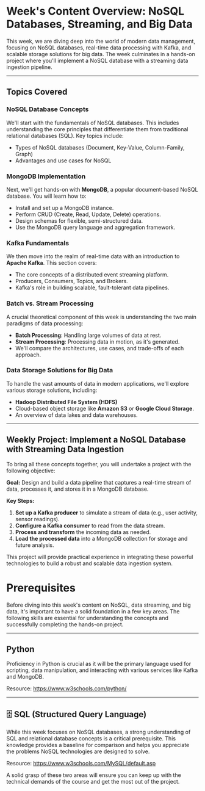 # Week's Content Overview: NoSQL Databases, Streaming, and Big Data

This week, we are diving deep into the world of modern data management, focusing on NoSQL databases, real-time data processing with Kafka, and scalable storage solutions for big data. The week culminates in a hands-on project where you'll implement a NoSQL database with a streaming data ingestion pipeline.

---

## Topics Covered

### NoSQL Database Concepts
We'll start with the fundamentals of NoSQL databases. This includes understanding the core principles that differentiate them from traditional relational databases (SQL). Key topics include:
* Types of NoSQL databases (Document, Key-Value, Column-Family, Graph)
* Advantages and use cases for NoSQL

### MongoDB Implementation
Next, we'll get hands-on with **MongoDB**, a popular document-based NoSQL database. You will learn how to:
* Install and set up a MongoDB instance.
* Perform CRUD (Create, Read, Update, Delete) operations.
* Design schemas for flexible, semi-structured data.
* Use the MongoDB query language and aggregation framework.

### Kafka Fundamentals
We then move into the realm of real-time data with an introduction to **Apache Kafka**. This section covers:
* The core concepts of a distributed event streaming platform.
* Producers, Consumers, Topics, and Brokers.
* Kafka's role in building scalable, fault-tolerant data pipelines.

### Batch vs. Stream Processing
A crucial theoretical component of this week is understanding the two main paradigms of data processing:
* **Batch Processing**: Handling large volumes of data at rest.
* **Stream Processing**: Processing data in motion, as it's generated.
* We'll compare the architectures, use cases, and trade-offs of each approach.

### Data Storage Solutions for Big Data
To handle the vast amounts of data in modern applications, we'll explore various storage solutions, including:
* **Hadoop Distributed File System (HDFS)**
* Cloud-based object storage like **Amazon S3** or **Google Cloud Storage**.
* An overview of data lakes and data warehouses.

---

## Weekly Project: Implement a NoSQL Database with Streaming Data Ingestion

To bring all these concepts together, you will undertake a project with the following objective:

**Goal:** Design and build a data pipeline that captures a real-time stream of data, processes it, and stores it in a MongoDB database.

**Key Steps:**
1.  **Set up a Kafka producer** to simulate a stream of data (e.g., user activity, sensor readings).
2.  **Configure a Kafka consumer** to read from the data stream.
3.  **Process and transform** the incoming data as needed.
4.  **Load the processed data** into a MongoDB collection for storage and future analysis.

This project will provide practical experience in integrating these powerful technologies to build a robust and scalable data ingestion system.

# Prerequisites

Before diving into this week's content on NoSQL, data streaming, and big data, it's important to have a solid foundation in a few key areas. The following skills are essential for understanding the concepts and successfully completing the hands-on project.

---

## Python

Proficiency in Python is crucial as it will be the primary language used for scripting, data manipulation, and interacting with various services like Kafka and MongoDB.

Resource: https://www.w3schools.com/python/ 

---

## 🗄️ SQL (Structured Query Language)

While this week focuses on NoSQL databases, a strong understanding of SQL and relational database concepts is a critical prerequisite. This knowledge provides a baseline for comparison and helps you appreciate the problems NoSQL technologies are designed to solve.

Resource: https://www.w3schools.com/MySQL/default.asp


A solid grasp of these two areas will ensure you can keep up with the technical demands of the course and get the most out of the project.
